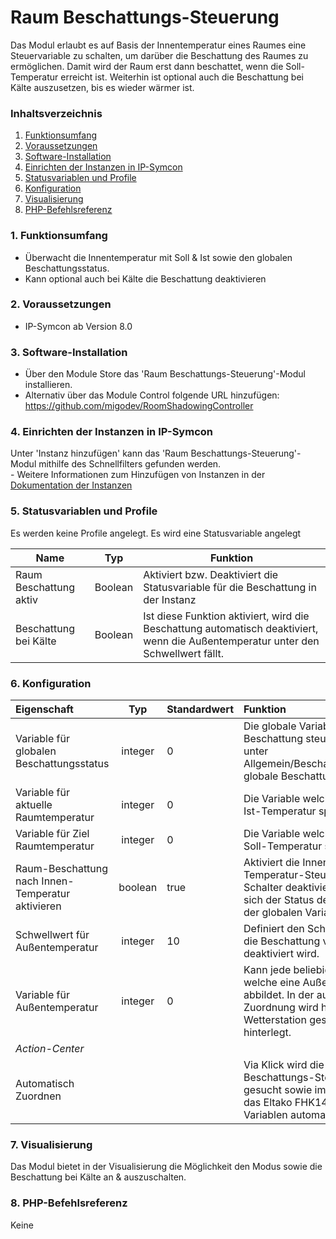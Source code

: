 # Raum Beschattungs-Steuerung
Das Modul erlaubt es auf Basis der Innentemperatur eines Raumes eine Steuervariable zu schalten, um darüber die Beschattung des Raumes zu ermöglichen.
Damit wird der Raum erst dann beschattet, wenn die Soll-Temperatur erreicht ist.
Weiterhin ist optional auch die Beschattung bei Kälte auszusetzen, bis es wieder wärmer ist.

### Inhaltsverzeichnis

1. [Funktionsumfang](#1-funktionsumfang)
2. [Voraussetzungen](#2-voraussetzungen)
3. [Software-Installation](#3-software-installation)
4. [Einrichten der Instanzen in IP-Symcon](#4-einrichten-der-instanzen-in-ip-symcon)
5. [Statusvariablen und Profile](#5-statusvariablen-und-profile)
6. [Konfiguration](#6-konfiguration)
7. [Visualisierung](#7-visualisierung)
8. [PHP-Befehlsreferenz](#8-php-befehlsreferenz)


### 1. Funktionsumfang

* Überwacht die Innentemperatur mit Soll & Ist sowie den globalen Beschattungsstatus.
* Kann optional auch bei Kälte die Beschattung deaktivieren

### 2. Voraussetzungen

- IP-Symcon ab Version 8.0

### 3. Software-Installation

* Über den Module Store das 'Raum Beschattungs-Steuerung'-Modul installieren.
* Alternativ über das Module Control folgende URL hinzufügen: https://github.com/migodev/RoomShadowingController

### 4. Einrichten der Instanzen in IP-Symcon

 Unter 'Instanz hinzufügen' kann das 'Raum Beschattungs-Steuerung'-Modul mithilfe des Schnellfilters gefunden werden.  
    - Weitere Informationen zum Hinzufügen von Instanzen in der [Dokumentation der Instanzen](https://www.symcon.de/service/dokumentation/konzepte/instanzen/#Instanz_hinzufügen)

### 5. Statusvariablen und Profile

Es werden keine Profile angelegt.
Es wird eine Statusvariable angelegt

Name                  | Typ					| Funktion
--------------------- | ------------------- | -------------------
Raum Beschattung aktiv | Boolean		| Aktiviert bzw. Deaktiviert die Statusvariable für die Beschattung in der Instanz
Beschattung bei Kälte | Boolean         | Ist diese Funktion aktiviert, wird die Beschattung automatisch deaktiviert, wenn die Außentemperatur unter den Schwellwert fällt.

### 6. Konfiguration

| Eigenschaft                                           |   Typ   | Standardwert | Funktion                                                  |
|:------------------------------------------------------|:-------:|:-------------|:----------------------------------------------------------|
| Variable für globalen Beschattungsstatus              | integer | 0            | Die globale Variable die die globale Beschattung steuert. In der Regel unter Allgemein/Beschattung/Aktivierung globale Beschattung |
| Variable für aktuelle Raumtemperatur                  | integer | 0            | Die Variable welche die aktuelle Ist-Temperatur speichert. |
| Variable für Ziel Raumtemperatur                      | integer | 0            | Die Variable welche die aktuelle Soll-Temperatur speichert. |
| Raum-Beschattung nach Innen-Temperatur aktivieren     | boolean | true         | Aktiviert die Innenraum Temperatur-Steuerung, ist der Schalter deaktiviert, synchronisiert sich der Status der Instanz nur mit der globalen Variable. |
| Schwellwert für Außentemperatur                       | integer | 10           | Definiert den Schwellwert ab wann die Beschattung von wegen Kälte deaktiviert wird. |
| Variable für Außentemperatur                          | integer | 0            | Kann jede beliebige Variable sein, welche eine Außentemperatur abbildet. In der automatischen Zuordnung wird hier eine Eltako Wetterstation gesucht und hinterlegt. |
| <em>Action-Center</em>                                |  		  |              |  														 |
| Automatisch Zuordnen                                  |         |              | Via Klick wird die globale Beschattungs-Steuerung Variable gesucht sowie im aktuellen Raum das Eltako FHK14 und die Variablen automatisch vorbefüllt. |

### 7. Visualisierung

Das Modul bietet in der Visualisierung die Möglichkeit den Modus sowie die Beschattung bei Kälte an & auszuschalten.

### 8. PHP-Befehlsreferenz

Keine